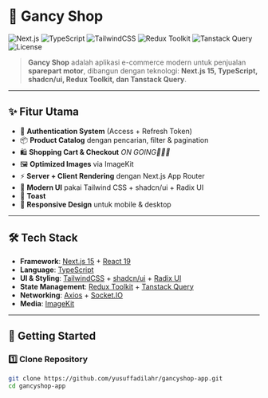 # 🛒 Gancy Shop

![Next.js](https://img.shields.io/badge/Next.js-15-black?logo=next.js)
![TypeScript](https://img.shields.io/badge/TypeScript-5-blue?logo=typescript)
![TailwindCSS](https://img.shields.io/badge/TailwindCSS-3.4-38B2AC?logo=tailwind-css)
![Redux Toolkit](https://img.shields.io/badge/Redux%20Toolkit-2.8-764ABC?logo=redux)
![Tanstack Query](https://img.shields.io/badge/Tanstack%20Query-5-FF4154?logo=react-query)
![License](https://img.shields.io/badge/License-MIT-green)

> **Gancy Shop** adalah aplikasi e-commerce modern untuk penjualan **sparepart motor**, dibangun dengan teknologi: **Next.js 15, TypeScript, shadcn/ui, Redux Toolkit, dan Tanstack Query**.  

---

## ✨ Fitur Utama
- 🔑 **Authentication System** (Access + Refresh Token)
- 📦 **Product Catalog** dengan pencarian, filter & pagination
- 🛍️ **Shopping Cart & Checkout** *ON GOING🚧🚧🚧*
- 🖼️ **Optimized Images** via ImageKit
- ⚡ **Server + Client Rendering** dengan Next.js App Router
- 🎨 **Modern UI** pakai Tailwind CSS + shadcn/ui + Radix UI
- 🔔 **Toast**
- 📱 **Responsive Design** untuk mobile & desktop

---

## 🛠️ Tech Stack
- **Framework**: [Next.js 15](https://nextjs.org/) + [React 19](https://react.dev/)  
- **Language**: [TypeScript](https://www.typescriptlang.org/)  
- **UI & Styling**: [TailwindCSS](https://tailwindcss.com/) + [shadcn/ui](https://ui.shadcn.com/) + [Radix UI](https://www.radix-ui.com/)  
- **State Management**: [Redux Toolkit](https://redux-toolkit.js.org/) + [Tanstack Query](https://tanstack.com/query)  
- **Networking**: [Axios](https://axios-http.com/) + [Socket.IO](https://socket.io/)  
- **Media**: [ImageKit](https://imagekit.io/)  

---

## 🚀 Getting Started

### 1️⃣ Clone Repository
```bash
git clone https://github.com/yusuffadilahr/gancyshop-app.git
cd gancyshop-app
